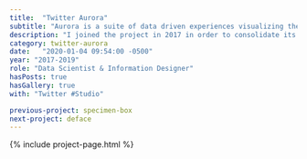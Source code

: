 ```yaml
---
title:  "Twitter Aurora"
subtitle: "Aurora is a suite of data driven experiences visualizing the communities and conversations happening on the Twitter platform in real time."
description: "I joined the project in 2017 in order to consolidate its data processes, and develop new visualization tools that investigate the propagation of viral content across social media."
category: twitter-aurora
date:   "2020-01-04 09:54:00 -0500"
year: "2017-2019"
role: "Data Scientist & Information Designer"
hasPosts: true
hasGallery: true
with: "Twitter #Studio"

previous-project: specimen-box
next-project: deface
---
```


{% include project-page.html %}